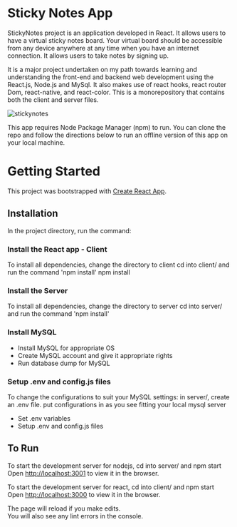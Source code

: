 # Sticky Notes App

StickyNotes project is an application developed in React. It allows users to have a virtual sticky notes board. Your virtual board should be accessible from any device anywhere at any time when you have an internet connection. It allows users to take notes by signing up.

It is a major project undertaken on my path towards learning and understanding the front-end and backend web development using the React.js, Node.js and MySql. It also makes use of react hooks, react router Dom, react-native, and react-color. This is a monorepository that contains both the client and server files. 

![stickynotes](https://user-images.githubusercontent.com/74065235/109551772-8daf3c00-7aab-11eb-95c4-a9fc3002c803.png)

This app requires Node Package Manager (npm) to run. You can clone the repo and follow the directions below to run an offline version of this app on your local machine.


# Getting Started
This project was bootstrapped with [Create React App](https://github.com/facebook/create-react-app).

## Installation
In the project directory, run the command:

### Install the React app - Client
To install all dependencies, change the directory to client 
cd into client/ and run the command 'npm install'
npm install 


### Install the Server
To install all dependencies, change the directory to server 
cd into server/ and run the command 'npm install'

### Install MySQL
   - Install MySQL for appropriate OS
   - Create MySQL account and give it appropriate rights
   - Run database dump for MySQL

### Setup .env and config.js files
To change the configurations to suit your MySQL settings:
in server/, create an .env file. put configurations in as you see fitting your local mysql server 
   - Set .env variables
   - Setup .env and config.js files

## To Run
To start the development server for nodejs, cd into server/ and npm start
Open [http://localhost:3001](http://localhost:3001) to view it in the browser.

To start the development server for react, cd into client/ and npm start
Open [http://localhost:3000](http://localhost:3000) to view it in the browser.


The page will reload if you make edits.\
You will also see any lint errors in the console.

